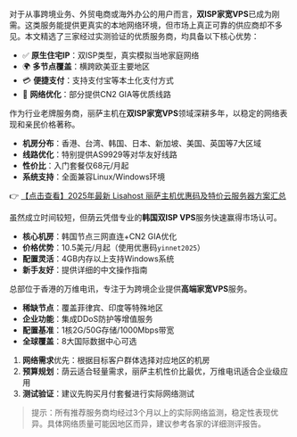 
对于从事跨境业务、外贸电商或海外办公的用户而言，**双ISP家宽VPS**已成为刚需。这类服务能提供更真实的本地网络环境，但市场上真正可靠的供应商却不多见。本文精选了三家经过实测验证的优质服务商，均具备以下核心优势：

- ✅ **原生住宅IP**：双ISP类型，真实模拟当地家庭网络
- 🌍 **多节点覆盖**：横跨欧美亚主要地区
- 💳 **便捷支付**：支持支付宝等本土化支付方式
- 📶 **网络优化**：部分提供CN2 GIA等优质线路


作为行业老牌服务商，丽萨主机在**双ISP家宽VPS**领域深耕多年，以稳定的网络表现和亲民价格著称。

- **机房分布**：香港、台湾、韩国、日本、新加坡、美国、英国等7大区域
- **线路优化**：特别提供AS9929等对华友好线路
- **性价比**：入门套餐仅68元/月起
- **系统支持**：全面兼容Linux/Windows环境

👉 [【点击查看】2025年最新 Lisahost 丽萨主机优惠码及特价云服务器方案汇总](https://bit.ly/lisazhuji)


虽然成立时间较短，但荫云凭借专业的**韩国双ISP VPS**服务快速赢得市场认可。

- **核心机房**：韩国节点三网直连+CN2 GIA优化
- **价格优势**：10.5美元/月起（使用优惠码`yinnet2025`）
- **配置灵活**：4GB内存以上支持Windows系统
- **新手友好**：提供详细的中文操作指南


总部位于香港的万维电讯，专注于为跨境企业提供**高端家宽VPS**服务。

- **稀缺节点**：覆盖菲律宾、印度等特殊地区
- **企业功能**：集成DDoS防护等增值服务
- **配置基准**：1核2G/50G存储/1000Mbps带宽
- **全球覆盖**：8大国际数据中心可选


1. **网络需求**优先：根据目标客户群体选择对应地区的机房
2. **预算规划**：荫云适合轻量需求，丽萨主机性价比最优，万维电讯适合企业级应用
3. **测试验证**：建议先购买月付套餐进行实际网络测试

> 提示：所有推荐服务商均经过3个月以上的实际网络监测，稳定性表现优异。具体网络质量可能因地区而异，建议参考各家的详细测评报告。
